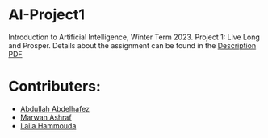 # AI-Project1
Introduction to Artificial Intelligence, Winter Term 2023. Project 1: Live Long and Prosper. Details about the assignment can be found in the [Description PDF](https://github.com/aahafez/AI-Project1/blob/main/Description.pdf)

# Contributers:
- [Abdullah Abdelhafez](https://github.com/aahafez)
- [Marwan Ashraf](https://github.com/Marwan-Ashraf017)
- [Laila Hammouda](https://github.com/LailaHammouda)
